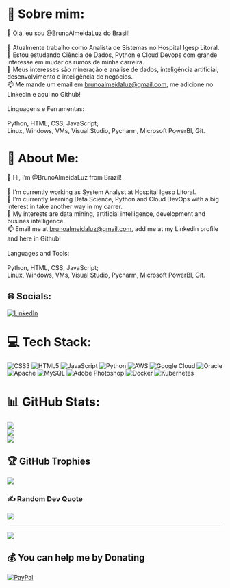 
# 💫 Sobre mim:
👋 Olá, eu sou @BrunoAlmeidaLuz do Brasil!<br><br>👀 Atualmente trabalho como Analista de Sistemas no Hospital Igesp Litoral.<br>🌱 Estou estudando Ciência de Dados, Python e Cloud Devops com grande interesse em mudar os rumos de minha carreira.<br>💞️ Meus interesses são mineração e análise de dados, inteligência artificial, desenvolvimento e inteligência de negócios.<br>📫 Me mande um email em brunoalmeidaluz@gmail.com, me adicione no Linkedin e aqui no Github!<br><br>Linguagens e Ferramentas:<br><br>Python, HTML, CSS, JavaScript;<br>Linux, Windows, VMs, Visual Studio, Pycharm, Microsoft PowerBI, Git.

# 💫 About Me:
👋 Hi, I’m @BrunoAlmeidaLuz from Brazil!<br><br>👀 I’m currently working as System Analyst at Hospital Igesp Litoral.<br>🌱 I’m currently learning Data Science, Python and Cloud DevOps with a big interest in take another way in my carrer.<br>💞️ My interests are data mining, artificial intelligence, development and busines intelligence.<br>📫 Email me at brunoalmeidaluz@gmail.com, add me at my Linkedin profile and here in Github!<br><br>Languages and Tools:<br><br>Python, HTML, CSS, JavaScript;<br>Linux, Windows, VMs, Visual Studio, Pycharm, Microsoft PowerBI, Git.


## 🌐 Socials:
[![LinkedIn](https://img.shields.io/badge/LinkedIn-%230077B5.svg?logo=linkedin&logoColor=white)](https://linkedin.com/in/brunoalmeidaluz) 

# 💻 Tech Stack:
![CSS3](https://img.shields.io/badge/css3-%231572B6.svg?style=for-the-badge&logo=css3&logoColor=white) ![HTML5](https://img.shields.io/badge/html5-%23E34F26.svg?style=for-the-badge&logo=html5&logoColor=white) ![JavaScript](https://img.shields.io/badge/javascript-%23323330.svg?style=for-the-badge&logo=javascript&logoColor=%23F7DF1E) ![Python](https://img.shields.io/badge/python-3670A0?style=for-the-badge&logo=python&logoColor=ffdd54) ![AWS](https://img.shields.io/badge/AWS-%23FF9900.svg?style=for-the-badge&logo=amazon-aws&logoColor=white) ![Google Cloud](https://img.shields.io/badge/Google%20Cloud-%234285F4.svg?style=for-the-badge&logo=google-cloud&logoColor=white) ![Oracle](https://img.shields.io/badge/Oracle-F80000?style=for-the-badge&logo=oracle&logoColor=white) ![Apache](https://img.shields.io/badge/apache-%23D42029.svg?style=for-the-badge&logo=apache&logoColor=white) ![MySQL](https://img.shields.io/badge/mysql-%2300f.svg?style=for-the-badge&logo=mysql&logoColor=white) ![Adobe Photoshop](https://img.shields.io/badge/adobephotoshop-%2331A8FF.svg?style=for-the-badge&logo=adobephotoshop&logoColor=white) ![Docker](https://img.shields.io/badge/docker-%230db7ed.svg?style=for-the-badge&logo=docker&logoColor=white) ![Kubernetes](https://img.shields.io/badge/kubernetes-%23326ce5.svg?style=for-the-badge&logo=kubernetes&logoColor=white)
# 📊 GitHub Stats:
![](https://github-readme-stats.vercel.app/api?username=BrunoAlmeidaLuz&theme=tokyonight&hide_border=false&include_all_commits=false&count_private=false)<br/>
![](https://github-readme-streak-stats.herokuapp.com/?user=BrunoAlmeidaLuz&theme=tokyonight&hide_border=false)<br/>
![](https://github-readme-stats.vercel.app/api/top-langs/?username=BrunoAlmeidaLuz&theme=tokyonight&hide_border=false&include_all_commits=false&count_private=false&layout=compact)

## 🏆 GitHub Trophies
![](https://github-profile-trophy.vercel.app/?username=BrunoAlmeidaLuz&theme=tokyonight&no-frame=false&no-bg=true&margin-w=4)

### ✍️ Random Dev Quote
![](https://quotes-github-readme.vercel.app/api?type=horizontal&theme=tokyonight)

---
[![](https://visitcount.itsvg.in/api?id=BrunoAlmeidaLuz&icon=0&color=0)](https://visitcount.itsvg.in)

  ## 💰 You can help me by Donating
  [![PayPal](https://img.shields.io/badge/PayPal-00457C?style=for-the-badge&logo=paypal&logoColor=white)](https://paypal.me/brunoalmeidaluz@gmail.com) 

  
<!-- Proudly created with GPRM ( https://gprm.itsvg.in ) -->
